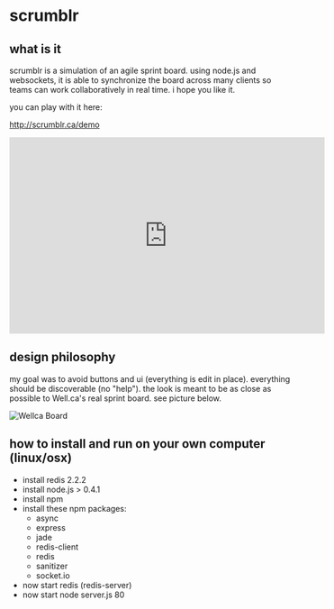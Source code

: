 scrumblr
========

what is it
----------
scrumblr is a simulation of an agile sprint board. using node.js and websockets, it is able to synchronize the board across many clients so teams can work collaboratively in real time. i hope you like it.

you can play with it here:

http://scrumblr.ca/demo

<iframe title="YouTube video player" width="560" height="349" src="http://www.youtube.com/embed/gAKxyOh1zPk?rel=0&amp;hd=1" frameborder="0" allowfullscreen></iframe>

design philosophy
-----------------
my goal was to avoid buttons and ui (everything is edit in place). everything should be discoverable (no "help"). the look is meant to be as close as possible to Well.ca's real sprint board. see picture below.

![Wellca Board](http://scrumblr.ca/images/DSC_7093.jpg)


how to install and run on your own computer (linux/osx)
-------------------------------------------------------

- install redis 2.2.2
- install node.js > 0.4.1
- install npm
- install these npm packages:
	- async
	- express
	- jade
	- redis-client
	- redis
	- sanitizer
	- socket.io
- now start redis (redis-server)
- now start node server.js 80